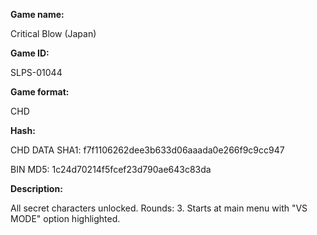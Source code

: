**Game name:**

Critical Blow (Japan)

**Game ID:**

SLPS-01044

**Game format:**

CHD

**Hash:**

CHD DATA SHA1: f7f1106262dee3b633d06aaada0e266f9c9cc947

BIN MD5: 1c24d70214f5fcef23d790ae643c83da

**Description:**

All secret characters unlocked. Rounds: 3. Starts at main menu with "VS MODE" option highlighted.